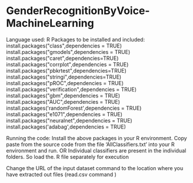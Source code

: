 # GenderRecognitionByVoice-MachineLearning

Language used: R
Packages to be installed and included:
install.packages("class",dependencies = TRUE)
install.packages("gmodels",dependencies = TRUE)
install.packages("caret",dependencies=TRUE)
install.packages("corrplot",dependencies = TRUE)
install.packages("pbkrtest",dependencies=TRUE)
install.packages("stringi",dependencies=TRUE)
install.packages("pROC",dependencies = TRUE)
install.packages("verification",dependencies = TRUE)
install.packages("gbm",dependencies = TRUE)
install.packages("AUC",dependencies = TRUE)
install.packages('randomForest',dependencies = TRUE)
install.packages("e1071",dependencies = TRUE)
install.packages("neuralnet",dependencies = TRUE)
install.packages('adabag',dependencies = TRUE)

Running the code:  Install the above packages in your R environment.
Copy paste from the source code from the file ‘AllClassifiers.txt’ into your R environment and run. 
OR
Individual classifiers are present in the individual folders. So load the. R file separately for execution

Change the URL of the input dataset command to the location where you have extracted out files (read.csv command )
